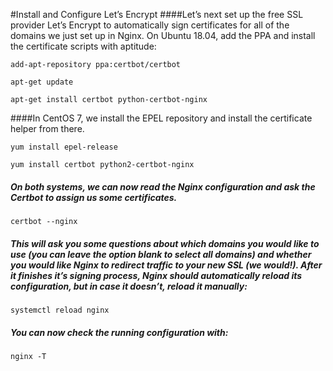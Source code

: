 #Install and Configure Let’s Encrypt
####Let’s next set up the free SSL provider Let’s Encrypt to automatically sign certificates for all of the domains we just set up in Nginx. On Ubuntu 18.04, add the PPA and install the certificate scripts with aptitude:
```
add-apt-repository ppa:certbot/certbot

apt-get update

apt-get install certbot python-certbot-nginx
```

####In CentOS 7, we install the EPEL repository and install the certificate helper from there.
```
yum install epel-release

yum install certbot python2-certbot-nginx
```

##### On both systems, we can now read the Nginx configuration and ask the Certbot to assign us some certificates.
```
certbot --nginx
```
##### This will ask you some questions about which domains you would like to use (you can leave the option blank to select all domains) and whether you would like Nginx to redirect traffic to your new SSL (we would!). After it finishes it’s signing process, Nginx should automatically reload its configuration, but in case it doesn’t, reload it manually:
```
systemctl reload nginx
```
##### You can now check the running configuration with:
```
nginx -T
```
